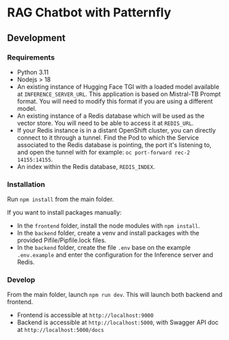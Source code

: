 # RAG Chatbot with Patternfly

## Development

### Requirements

- Python 3.11
- Nodejs > 18
- An existing instance of Hugging Face TGI with a loaded model available at `INFERENCE_SERVER_URL`. This application is based on Mistral-TB Prompt format. You will need to modify this format if you are using a different model.
- An existing instance of a Redis database which will be used as the vector store. You will need to be able to access it at `REDIS_URL`.
- If your Redis instance is in a distant OpenShift cluster, you can directly connect to it through a tunnel. Find the Pod to which the Service associated to the Redis database is pointing, the port it's listening to, and open the tunnel with for example: `oc port-forward rec-2 14155:14155`.
- An index within the Redis database, `REDIS_INDEX`.

### Installation

Run `npm install` from the main folder.

If you want to install packages manually:

- In the `frontend` folder, install the node modules with `npm install`.
- In the `backend` folder, create a venv and install packages with the provided Pifile/Pipfile.lock files.
- In the `backend` folder, create the file `.env` base on the example `.env.example` and enter the configuration for the Inference server and Redis.

### Develop

From the main folder, launch `npm run dev`. This will launch both backend and frontend.

- Frontend is accessible at `http://localhost:9000`
- Backend is accessible at `http://localhost:5000`, with Swagger API doc at `http://localhost:5000/docs`

